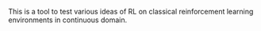This is a tool to test various ideas of RL on classical reinforcement learning environments in continuous domain.
